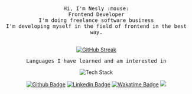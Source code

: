 <!-- ![Header](github-header-image.png) -->  
 
<div align="center">
    <samp> Hi, I'm Nesly :mouse: </samp> <br/>
    <samp> Frontend Developer </samp> <br/>
    <samp> I'm doing freelance software business</samp> <br/>
    <samp> I'm developing myself in the field of frontend in the best way. </samp>
    <samp></samp> 
 <div> 
 <br>

[![GitHub Streak](https://streak-stats.demolab.com?user=neslihanatasever&theme=onedark&hide_border=true&date_format=M%20j%5B%2C%20Y%5D&mode=weekly)](https://git.io/streak-stats)
     
<div align="center">
    <samp>Languages I have learned and am interested in</samp>
<div> 

![Tech Stack](https://cardify.vercel.app/api/badges?border=false&borderColor=%23ddd&borderWidth=2&iconColor=&icons=html5%2Ccss3%2Csass%2Cjavascript%2Ctypescript%2Cangular%2Cvuedotjs&preset=magic-lake&shadow=true&width=70)
   

[![Github Badge](https://img.shields.io/badge/-Github-FFE4C4?style=quare&labelColor=FFE4C4&logo=Github&logoColor=white&link=link)](https://github.com/Nslhnatasvr) 
[![Linkedin Badge](https://img.shields.io/badge/-Linkedin-DCDCDC?style=flat-quare&labelColor=DCDCDC&logo=linkedin&logoColor=white&link=link)](https://www.linkedin.com/in/neslihan-atasever-287952211/)
[![Wakatime Badge](https://img.shields.io/badge/-Wakatime-f4cbbd?style=flat-quare&labelColor=f4cbbd&logo=wakatime&logoColor=white&link=link)](https://wakatime.com/@Neslihan)
     <a href="https://github.com/neslihanatasever/github-profile-views-counter">
  <img src="https://komarev.com/ghpvc/?username=neslihanatasever&color=f4cbbd">
</a>
